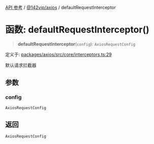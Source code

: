 [API 参考](../../../index.md) / [@142vip/axios](../index.md) / defaultRequestInterceptor

# 函数: defaultRequestInterceptor()

> **defaultRequestInterceptor**(`config`): `AxiosRequestConfig`

定义于: [packages/axios/src/core/interceptors.ts:29](https://github.com/142vip/core-x/blob/58a4aca72f73ebc92491a458c9b83754486dc296/packages/axios/src/core/interceptors.ts#L29)

默认请求拦截器

## 参数

### config

`AxiosRequestConfig`

## 返回

`AxiosRequestConfig`
